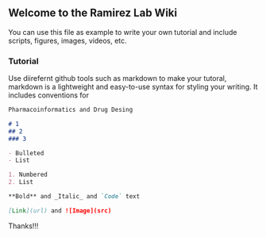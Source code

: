 ## Welcome to the Ramirez Lab Wiki

You can use this file as example to write your own tutorial and include scripts, figures, images, videos, etc.

### Tutorial
Use diirefernt github tools such as markdown to make your tutoral, markdown is a lightweight and easy-to-use syntax for styling your writing. It includes conventions for

```markdown
Pharmacoinformatics and Drug Desing

# 1
## 2
### 3

- Bulleted
- List

1. Numbered
2. List

**Bold** and _Italic_ and `Code` text

[Link](url) and ![Image](src)
```

Thanks!!!
